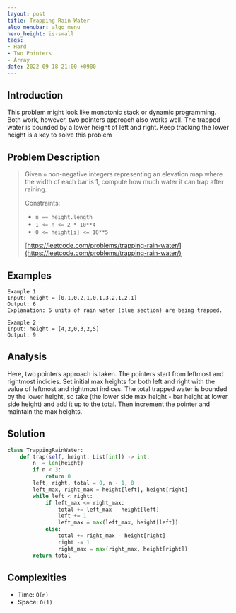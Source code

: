 ```yaml
---
layout: post
title: Trapping Rain Water
algo_menubar: algo_menu
hero_height: is-small
tags:
- Hard
- Two Pointers
- Array
date: 2022-09-18 21:00 +0900
---
```

## Introduction
This problem might look like monotonic stack or dynamic programming.
Both work, however, two pointers approach also works well.
The trapped water is bounded by a lower height of left and right.
Keep tracking the lower height is a key to solve this problem

## Problem Description
> Given `n` non-negative integers representing an elevation map where the width of each bar is 1,
> compute how much water it can trap after raining.
>
> Constraints:
> - `n == height.length`
> - `1 <= n <= 2 * 10**4`
> - `0 <= height[i] <= 10**5`
>
> [https://leetcode.com/problems/trapping-rain-water/](https://leetcode.com/problems/trapping-rain-water/)

## Examples
```
Example 1
Input: height = [0,1,0,2,1,0,1,3,2,1,2,1]
Output: 6
Explanation: 6 units of rain water (blue section) are being trapped.
```

```
Example 2
Input: height = [4,2,0,3,2,5]
Output: 9
```

## Analysis

Here, two pointers approach is taken.
The pointers start from leftmost and rightmost indicies.
Set initial max heights for both left and right with the value of leftmost and rightmost indices.
The total trapped water is bounded by the lower height,
so take (the lower side max height - bar height at lower side height) and add it up to the total.
Then increment the pointer and maintain the max heights.

## Solution
```python
class TrappingRainWater:
    def trap(self, height: List[int]) -> int:
        n  = len(height)
        if n < 3:
            return 0
        left, right, total = 0, n - 1, 0
        left_max, right_max = height[left], height[right]
        while left < right:
            if left_max <= right_max:
                total += left_max - height[left]
                left += 1
                left_max = max(left_max, height[left])
            else:
                total += right_max - height[right]
                right -= 1
                right_max = max(right_max, height[right])
        return total
```

## Complexities
- Time: `O(n)`
- Space: `O(1)`
 
